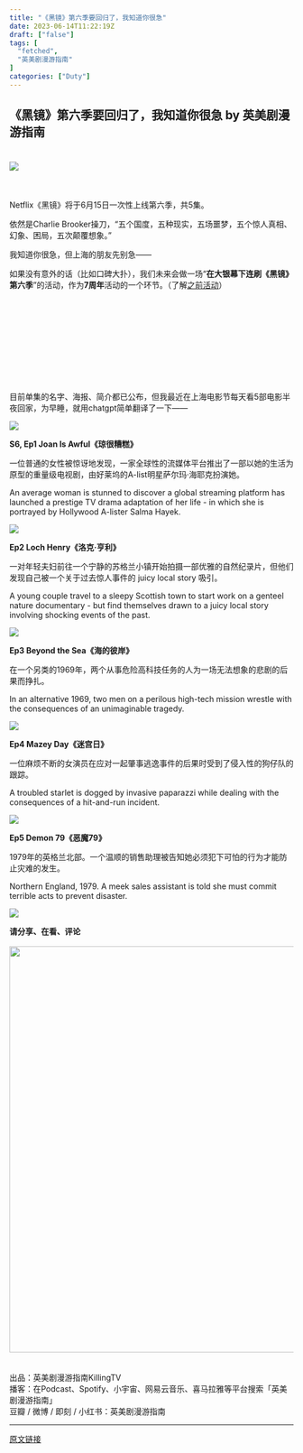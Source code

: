 ```yaml
---
title: "《黑镜》第六季要回归了，我知道你很急"
date: 2023-06-14T11:22:19Z
draft: ["false"]
tags: [
  "fetched",
  "英美剧漫游指南"
]
categories: ["Duty"]
---
```

《黑镜》第六季要回归了，我知道你很急 by 英美剧漫游指南
------
<div><h1><img data-backh="139" data-backw="562" data-ratio="0.24814814814814815" data-w="1080" data-src="https://mmbiz.qpic.cn/mmbiz_png/UxqNXe8liadBJuKD1TfocGo7f6689hz68BVeSvfZmABHka1rn4rFWp9VkicGXmXp9VhPXialcFOibibXy6iboiazVY11w/640?wx_fmt=png&amp;wxfrom=5&amp;wx_lazy=1&amp;wx_co=1&amp;random=0.8723491387941948" src="https://mmbiz.qpic.cn/mmbiz_png/UxqNXe8liadBJuKD1TfocGo7f6689hz68BVeSvfZmABHka1rn4rFWp9VkicGXmXp9VhPXialcFOibibXy6iboiazVY11w/640?wx_fmt=png&amp;wxfrom=5&amp;wx_lazy=1&amp;wx_co=1&amp;random=0.8723491387941948"></h1><p><br></p><p><span>Netflix《黑镜》</span><span>将于</span><span>6月15日一次性</span><span>上线</span><span>第</span><span>六季，共5集</span><span>。</span></p><p><span>依然是</span><span>Charlie Br</span><span>ooker操刀，“五个国度，五种现实，五场噩梦，五个惊人真相、幻象、困局</span><span>，五次颠覆想象。</span><span>”</span><span></span><br></p><p><span>我知道你很急，但上海的朋友先别急——</span></p><p><span>如果没有意外的话（比如口碑大扑），我们未来会做一场“<strong>在大银幕下连刷《黑镜》第六季</strong>”的活动，作为<strong>7</strong><strong>周年</strong>活动的一个环节。</span><span>（了解<a target="_blank" href="http://mp.weixin.qq.com/s?__biz=MjM5NjcyNzAyMw==&amp;mid=2649130898&amp;idx=1&amp;sn=b5ab2cbae02d53b789207beabedcce6a&amp;chksm=bef6f61289817f040023577b819d460f16e55b2bd4e4a978b18e247970547d8288ab6d60523b&amp;scene=21#wechat_redirect" textvalue="之前活动" linktype="text" imgurl="" imgdata="null" data-itemshowtype="0" tab="innerlink" data-linktype="2">之前活动</a>）</span></p><section><iframe data-vidtype="2" data-mpvid="wxv_2970953925275156481" data-cover="http%3A%2F%2Fmmbiz.qpic.cn%2Fmmbiz_jpg%2FUxqNXe8liadDafHw5K4yafSoBicocvhVEly0hLOfRAtCcQJu49YB7GfiaNsVORH4bZ957oEgZBiaqBDp8j1jia7w1icA%2F0%3Fwx_fmt%3Djpeg" allowfullscreen="" frameborder="0" data-ratio="1.7777777777777777" data-w="1280" data-src="https://v.qq.com/iframe/preview.html?vid=wxv_2970953925275156481&amp;width=500&amp;height=375&amp;auto=0"></iframe></section><p><span>目前单集的名字、海报、简介都已公布，但我最近在上海电影节每天看5部电影半夜回家，为早睡，就用chatgpt简单翻译了一下——</span><br></p><p><img data-backh="723" data-backw="578" data-galleryid="" data-ratio="1.25" data-s="300,640" data-type="png" data-w="1024" data-src="https://mmbiz.qpic.cn/mmbiz_jpg/UxqNXe8liadDafHw5K4yafSoBicocvhVElX7icp63pcbQw2rEDiaJq3lEbTwwVXVWY2L9BxAO3RSjwoXvtI5PuK4kg/640?wx_fmt=jpeg" src="https://mmbiz.qpic.cn/mmbiz_jpg/UxqNXe8liadDafHw5K4yafSoBicocvhVElX7icp63pcbQw2rEDiaJq3lEbTwwVXVWY2L9BxAO3RSjwoXvtI5PuK4kg/640?wx_fmt=jpeg"></p><p><strong><span>S6, Ep1 Joan Is Awful《琼很糟糕》</span></strong><span></span></p><p><span>一位普通的女性被惊讶地发现，一家全球性的流媒体平台推出了一部以她的生活为原型的重量级电视剧，由好莱坞的A-list明星萨尔玛·海耶克扮演她。</span><span></span></p><p><span>An average woman is stunned to discover a global streaming platform has launched a prestige TV drama adaptation of her life - in which she is portrayed by Hollywood A-lister Salma Hayek.</span></p><p><img data-backh="723" data-backw="578" data-galleryid="" data-ratio="1.25" data-s="300,640" data-type="png" data-w="1024" data-src="https://mmbiz.qpic.cn/mmbiz_jpg/UxqNXe8liadDafHw5K4yafSoBicocvhVElzdExVm04jOa4pbYibrcDFwYC7oElA2y5licG3vCgxxZgDpicP2fU0fjkw/640?wx_fmt=jpeg" src="https://mmbiz.qpic.cn/mmbiz_jpg/UxqNXe8liadDafHw5K4yafSoBicocvhVElzdExVm04jOa4pbYibrcDFwYC7oElA2y5licG3vCgxxZgDpicP2fU0fjkw/640?wx_fmt=jpeg"></p><p><strong><span>Ep2 Loch Henry《洛克·亨利》</span></strong><br></p><p><span>一对年轻夫妇前往一个宁静的苏格兰小镇开始拍摄一部优雅的自然纪录片，但他们发现自己被一个关于过去惊人事件的 juicy local story 吸引。</span><br></p><p><span>A young couple travel to a sleepy Scottish town to start work on a genteel nature documentary - but find themselves drawn to a juicy local story involving shocking events of the past.</span></p><p><img data-backh="723" data-backw="578" data-galleryid="" data-ratio="1.25" data-s="300,640" data-type="png" data-w="1024" data-src="https://mmbiz.qpic.cn/mmbiz_jpg/UxqNXe8liadDafHw5K4yafSoBicocvhVEldMZx0icnIfLrgo3icCkdFf2pmsIoSP3XnR0ZahptLsia7JzHuyI528Drg/640?wx_fmt=jpeg" src="https://mmbiz.qpic.cn/mmbiz_jpg/UxqNXe8liadDafHw5K4yafSoBicocvhVEldMZx0icnIfLrgo3icCkdFf2pmsIoSP3XnR0ZahptLsia7JzHuyI528Drg/640?wx_fmt=jpeg"></p><p><strong><span>Ep3 Beyond the Sea《海的彼岸》</span></strong></p><p><span>在一个另类的1969年，两个从事危险高科技任务的人为一场无法想象的悲剧的后果而挣扎。</span><br></p><p><span>In an alternative 1969, two men on a perilous high-tech mission wrestle with the consequences of an unimaginable tragedy.</span></p><p><img data-backh="723" data-backw="578" data-galleryid="" data-ratio="1.25" data-s="300,640" data-type="png" data-w="1024" data-src="https://mmbiz.qpic.cn/mmbiz_jpg/UxqNXe8liadDafHw5K4yafSoBicocvhVElOUTic0GyNFM6ibORIDGG8j8mLku6QyIA7lgicCUrL22w5YNmrpFYjvdnA/640?wx_fmt=jpeg" src="https://mmbiz.qpic.cn/mmbiz_jpg/UxqNXe8liadDafHw5K4yafSoBicocvhVElOUTic0GyNFM6ibORIDGG8j8mLku6QyIA7lgicCUrL22w5YNmrpFYjvdnA/640?wx_fmt=jpeg"></p><p><strong><span>Ep4 Mazey Day《迷宫日》</span></strong></p><p><span>一位麻烦不断的女演员在应对一起肇事逃逸事件的后果时受到了侵入性的狗仔队的跟踪。</span><br></p><p><span>A troubled starlet is dogged by invasive paparazzi while dealing with the consequences of a hit-and-run incident.</span></p><p><img data-backh="723" data-backw="578" data-galleryid="" data-ratio="1.25" data-s="300,640" data-type="png" data-w="1024" data-src="https://mmbiz.qpic.cn/mmbiz_jpg/UxqNXe8liadDafHw5K4yafSoBicocvhVElfr2YlJNyLUk2DtHm0by0XWltTNgkrKWmqCSSVRLkvpKGvj9zPkv3Xw/640?wx_fmt=jpeg" src="https://mmbiz.qpic.cn/mmbiz_jpg/UxqNXe8liadDafHw5K4yafSoBicocvhVElfr2YlJNyLUk2DtHm0by0XWltTNgkrKWmqCSSVRLkvpKGvj9zPkv3Xw/640?wx_fmt=jpeg"></p><p><strong><span>Ep5 Demon 79《恶魔79》</span></strong></p><p><span>1979年的英格兰北部。</span><span>一个温顺的销售助理被告知她必须犯下可怕的行为才能防止灾难的发生。</span><br></p><p><span>Northern England, 1979. A meek sales assistant is told she must commit terrible acts to prevent disaster.</span><span></span></p><p><img data-backh="723" data-backw="578" data-ratio="1.25" data-type="other" data-w="1080" data-src="https://mmbiz.qpic.cn/mmbiz_jpg/UxqNXe8liadDafHw5K4yafSoBicocvhVElev8DxfRmcOVa8Iia9dhnkp8YF1ic4hcfnxyBV7fbnCtfvKRIngozac3w/640?wx_fmt=other" src="https://mmbiz.qpic.cn/mmbiz_jpg/UxqNXe8liadDafHw5K4yafSoBicocvhVElev8DxfRmcOVa8Iia9dhnkp8YF1ic4hcfnxyBV7fbnCtfvKRIngozac3w/640?wx_fmt=other"></p><section><strong>请分享、在看、评论</strong></section><section><br></section><section><img data-backh="286" data-backw="562" data-ratio="0.5083333333333333" data-type="png" data-w="720" height="auto" width="720" data-src="https://mmbiz.qpic.cn/mmbiz_png/UxqNXe8liadD2n38cibDyfYAHpgBe8KYzDabt15O6kNpSFlic8d0bsbFXfjYceAtUgGE0I09pyDMdI4tibB42icynzA/640?wx_fmt=png&amp;wxfrom=5&amp;wx_lazy=1&amp;wx_co=1" src="https://mmbiz.qpic.cn/mmbiz_png/UxqNXe8liadD2n38cibDyfYAHpgBe8KYzDabt15O6kNpSFlic8d0bsbFXfjYceAtUgGE0I09pyDMdI4tibB42icynzA/640?wx_fmt=png&amp;wxfrom=5&amp;wx_lazy=1&amp;wx_co=1"></section><section><span data-darkmode-color-16576385323735="rgb(163, 163, 163)" data-darkmode-original-color-16576385323735="#fff|rgb(0, 0, 0)" data-style="color: rgb(0, 0, 0); font-family: Optima-Regular, PingFangTC-light; font-size: 14px; font-style: normal; font-variant-ligatures: normal; font-variant-caps: normal; font-weight: 400; letter-spacing: 2px; orphans: 2; text-align: justify; text-indent: 0px; text-transform: none; widows: 2; word-spacing: 0px; -webkit-text-stroke-width: 0px; text-decoration-thickness: initial; text-decoration-style: initial; text-decoration-color: initial; float: none; display: inline !important;"> </span></section><section><br></section><section><span>出品：英美剧漫游指南KillingTV</span></section><section><span>播客：在Podcast、Spotify、小宇宙、网易云音乐、喜马拉雅等平台搜索「英美剧漫游指南」</span></section><section><span>豆瓣 / 微博 / 即刻 / 小红书：英美剧漫游指南</span></section><p><mp-style-type data-value="3"></mp-style-type></p></div>  
<hr>
<a href="https://mp.weixin.qq.com/s/XGzIlzbM4OZLNSWNZDAqKg",target="_blank" rel="noopener noreferrer">原文链接</a>
